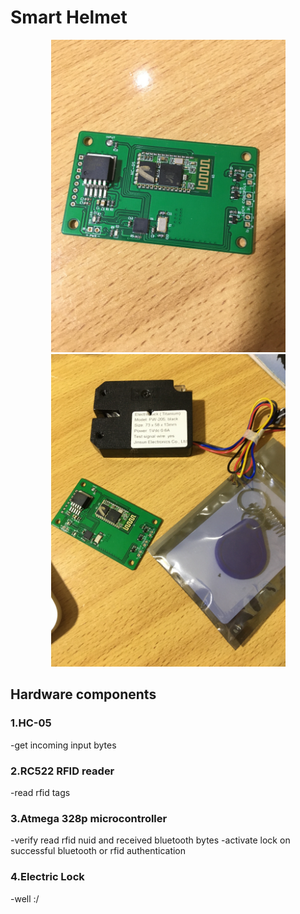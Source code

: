 # Smart Helmet
<p align="center">
  <img src="https://github.com/DanNduati/smart-helmet/blob/main/images/smartHelmet0.JPG" height="500">
  <img  height="500" src="https://github.com/DanNduati/smart-helmet/blob/main/images/smartHelmet2.JPG">
</p>




## Hardware components 

### 1.HC-05
-get incoming input bytes

### 2.RC522 RFID reader
-read rfid tags

### 3.Atmega 328p microcontroller
-verify read rfid nuid and received bluetooth bytes
-activate lock on successful bluetooth or rfid authentication

### 4.Electric Lock
-well :/
